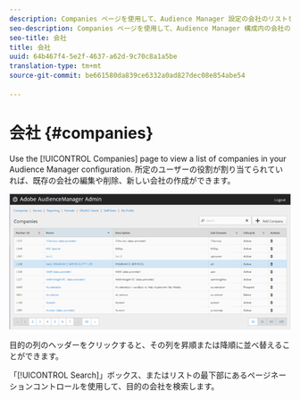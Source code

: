 ```yaml
---
description: Companies ページを使用して、Audience Manager 設定の会社のリストを表示します。所定のユーザーの役割が割り当てられていれば、既存の会社の編集や削除、新しい会社の作成ができます。
seo-description: Companies ページを使用して、Audience Manager 構成内の会社のリストを表示します。所定のユーザーの役割が割り当てられていれば、既存の会社の編集や削除、新しい会社の作成ができます。
seo-title: 会社
title: 会社
uuid: 64b467f4-5e2f-4637-a62d-9c70c8a1a5be
translation-type: tm+mt
source-git-commit: be661580da839ce6332a0ad827dec08e854abe54

---
```



# 会社 {#companies}

Use the [!UICONTROL Companies] page to view a list of companies in your Audience Manager configuration. 所定のユーザーの役割が割り当てられていれば、既存の会社の編集や削除、新しい会社の作成ができます。

![](assets/companies.png)

目的の列のヘッダーをクリックすると、その列を昇順または降順に並べ替えることができます。

「[!UICONTROL Search]」ボックス、またはリストの最下部にあるページネーションコントロールを使用して、目的の会社を検索します。
